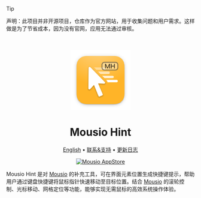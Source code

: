 <!--idoc:ignore:start-->
> [!TIP]
> 声明：此项目并非开源项目，仓库作为官方网站，用于收集问题和用户需求。这样做是为了节省成本，因为没有官网，应用无法通过审核。
<!--idoc:ignore:end-->

<div align="center">
  <br />
  <br />
  <img src="./assets/logo.png" width="160" height="160">
  <h1>
    Mousio Hint
  </h1>
  <!--rehype:style=border: 0;-->
  <p>
    <a href="./README.md">English</a> • 
    <a target="_blank" href="https://github.com/jaywcjlove/mousio/issues/new?template=bug_report_cn.yml">联系&支持</a> • 
    <a href="./CHANGELOG.zh.md">更新日志</a>
  </p>
  <p>
    <a target="_blank" href="https://apps.apple.com/app/Mousio/6746747327" title="Mousio for macOS">
      <img alt="Mousio AppStore" src="https://jaywcjlove.github.io/sb/download/macos.svg" height="51">
    </a>
  </p>
</div>

Mousio Hint 是对 [Mousio](https://apps.apple.com/app/Mousio/6746747327) 的补充工具，可在界面元素位置生成快捷键提示，帮助用户通过键盘快捷键将鼠标指针快速移动至目标位置。结合 [Mousio](https://apps.apple.com/app/Mousio/6746747327) 的滚轮控制、光标移动、网格定位等功能，能够实现无需鼠标的高效系统操作体验。
